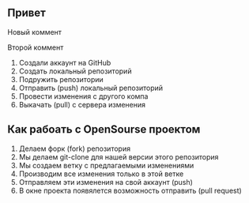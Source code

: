 ## Привет

Новый коммент

Второй коммент

1. Создали аккаунт на GitHub
2. Создать локальный репозиторий
3. Подружить репозитории
4. Отправить (push) локальный репозиторий
5. Провести изменения с другого компа
6. Выкачать (pull) с сервера изменения


## Как рабоать с OpenSourse проектом

1. Делаем форк (fork) репозитория
2. Мы делаем git-clone для нашей версии этого репозитория
3. Мы создаем ветку с предлагаемыми изменениями
4. Производим все изменения только в этой ветке
5. Отправляем эти изменения на свой аккаунт (push)
6. В окне проекта появялется возможность отправить (pull request)
